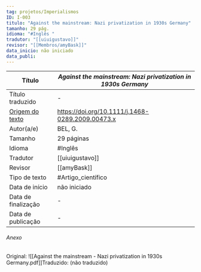 ```yaml
---
tag: projetos/Imperialismos
ID: I-003
titulo: "Against the mainstream: Nazi privatization in 1930s Germany"
tamanho: 29 pág.
idioma: "#Inglês "
tradutor: "[[uiuigustavo]]"
revisor: "[[Membros/amyBask]]"
data_inicio: não iniciado
data_publi: 
---
```

|Título               |_Against the mainstream: Nazi privatization in 1930s Germany_|
| ------------------- | ------------------------------------------------------------------ |
| Título traduzido    |-|
| [Origem do texto](https://doi.org/10.1111/j.1468-0289.2009.00473.x)   |https://doi.org/10.1111/j.1468-0289.2009.00473.x|
| Autor(a/e)          | BEL, G.|
| Tamanho             |29 páginas|
| Idioma              | #Inglês |
| Tradutor            |[[uiuigustavo]]|
| Revisor             |[[amyBask]]|
| Tipo de texto       | #Artigo_científico|
| Data de início      |não iniciado|
| Data de finalização |-|
| Data de publicação  |-|

###### Anexo
Original: ![[Against the mainstream - Nazi privatization in 1930s Germany.pdf]]Traduzido: (não traduzido)